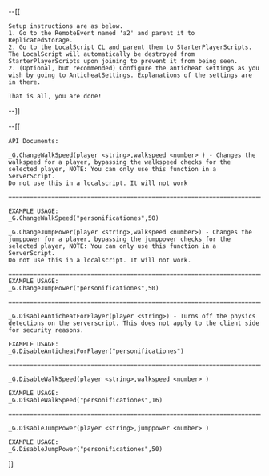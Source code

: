 --[[

	Setup instructions are as below.
	1. Go to the RemoteEvent named 'a2' and parent it to ReplicatedStorage.
	2. Go to the LocalScript CL and parent them to StarterPlayerScripts. The LocalScript will automatically be destroyed from StarterPlayerScripts upon joining to prevent it from being seen.
	2. (Optional, but recommended) Configure the anticheat settings as you wish by going to AnticheatSettings. Explanations of the settings are in there.
	
	That is all, you are done!
--]]


--[[

	API Documents:
	
	_G.ChangeWalkSpeed(player <string>,walkspeed <number> ) - Changes the walkspeed for a player, bypassing the walkspeed checks for the selected player, NOTE: You can only use this function in a ServerScript. 
	Do not use this in a localscript. It will not work
	
	===============================================================================================================================================================================================
	
	EXAMPLE USAGE:
	_G.ChangeWalkSpeed("personificationes",50)
	
	_G.ChangeJumpPower(player <string>,walkspeed <number>) - Changes the jumppower for a player, bypassing the jumppower checks for the selected player, NOTE: You can only use this function in a ServerScript. 
	Do not use this in a localscript. It will not work.
	
	===============================================================================================================================================================================================
	EXAMPLE USAGE:
	_G.ChangeJumpPower("personificationes",50)
	
	===============================================================================================================================================================================================
	
	_G.DisableAnticheatForPlayer(player <string>) - Turns off the physics detections on the serverscript. This does not apply to the client side for security reasons.

	EXAMPLE USAGE:
	_G.DisableAnticheatForPlayer("personificationes")
	
	===============================================================================================================================================================================================
	
	_G.DisableWalkSpeed(player <string>,walkspeed <number> )
	
	EXAMPLE USAGE:
	_G.DisableWalkSpeed("personificationes",16)
	
	===============================================================================================================================================================================================
	
	_G.DisableJumpPower(player <string>,jumppower <number> )
	
	EXAMPLE USAGE:
	_G.DisableJumpPower("personificationes",50)	

]]
